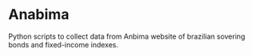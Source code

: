 # Anabima
 Python scripts to collect data from Anbima website of brazilian sovering bonds and fixed-income indexes.
